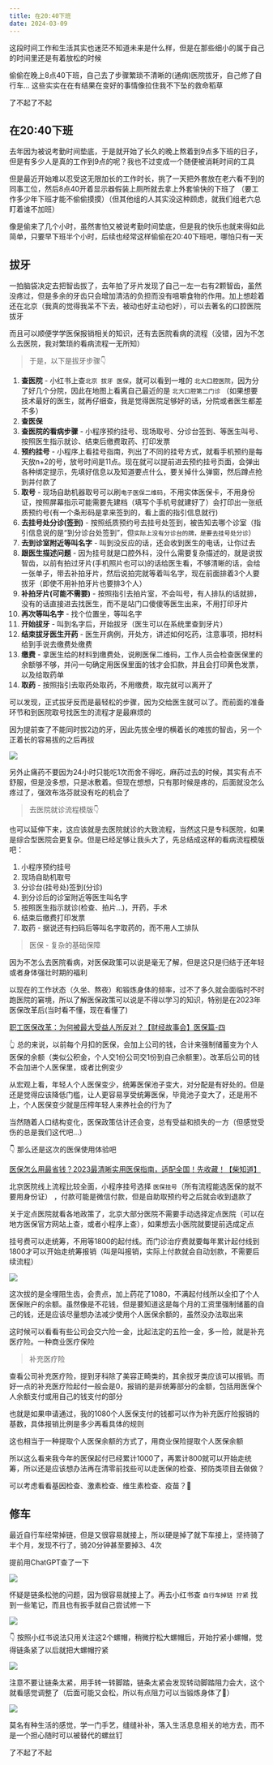 ```yaml
---
title: 在20:40下班
date: 2024-03-09
---
```


这段时间工作和生活其实也迷茫不知道未来是什么样，但是在那些细小的属于自己的时间里还是有着放松的时候

偷偷在晚上8点40下班，自己去了步骤繁琐不清晰的(通病)医院拔牙，自己修了自行车... 这些实实在在有结果在变好的事情像拉住我不下坠的救命稻草

了不起了不起

## 在20:40下班

去年因为被说考勤时间垫底，于是就开始了长久的晚上熬着到9点多下班的日子，但是有多少人是真的工作到9点的呢？我也不过变成一个随便被消耗时间的工具

但是最近开始难以忍受这无限加长的工作时长，挑了一天把外套放在老六看不到的同事工位，然后8点40开着显示器假装上厕所就去拿上外套愉快的下班了
（要工作多少年下班才能不偷偷摸摸）（但其他组的人其实没这种顾虑，就我们组老六总盯着谁不加班）

像是偷来了几个小时，虽然害怕又被说考勤时间垫底，但是我的快乐也就来得如此简单，只要早下班半个小时，后续也经常这样偷偷在20:40下班吧，哪怕只有一天

## 拔牙

一拍脑袋决定去把智齿拔了，去年拍了牙片发现了自己一左一右有2颗智齿，虽然没疼过，但是多余的牙齿只会增加清洁的负担而没有咀嚼食物的作用。加上想趁着还在北京（我真的觉得我呆不下去，被动也好主动也好），可以去著名的口腔医院拔牙

而且可以顺便学学医保报销相关的知识，还有去医院看病的流程（没错，因为不怎么去医院，我对繁琐的看病流程一无所知）

> 于是，以下是拔牙步骤👇

1. **查医院** - 小红书上查`北京 拔牙 医保`，就可以看到一堆的 `北大口腔医院`，因为分了好几个分院，因此在地图上看离自己最近的是 `北大口腔第二门诊` （如果想要技术最好的医生，就再仔细查，我是觉得医院足够好的话，分院或者医生都差不多）
2. **查医保**
3. **查医院的看病步骤** - 小程序预约挂号、现场取号、分诊台签到、等医生叫号、按照医生指示就诊、结束后缴费取药、打印发票
4. **预约挂号** - 小程序上看挂号指南，列出了不同的挂号方式，就看手机预约是每天放n+2的号，放号时间是11点。现在就可以提前进去预约挂号页面，会弹出各种绑定提示，先填好信息以及知道要点什么，要关掉什么弹窗，然后蹲点抢到并付款了
5. **取号** - 现场自助机器取号可以刷`电子医保二维码`，不用实体医保卡，不用身份证，按照屏幕指示可能需要先建档（填写个手机号就建好了）会打印出一张纸质预约号(有一个条形码是拿来签到的，看上面的指引信息就行)
6. **去挂号处分诊(签到)** - 按照纸质预约号去挂号处签到，被告知去哪个诊室（指引信息说的是“到分诊台处签到”，但`实际上没有分诊台的牌，是要去挂号处分诊`）
7. **去到诊室附近等叫名字** - 叫到没反应的话，还会收到医生的电话，让你过去
8. **跟医生描述问题** - 因为挂号就是口腔外科，没什么需要复杂描述的，就是说拔智齿，以前有拍过牙片(手机照片也可以)的话给医生看，不够清晰的话，会给一张单子，带去补拍牙片，然后说拍完就等着叫名字，现在前面排着3个人要拔牙（即使不用补拍牙片也要排3个人）
9. **补拍牙片(可能不需要)** - 按照指引去拍片室，不会叫号，有人排队的话就排，没有的话直接进去找医生，而不是站门口傻傻等医生出来，不用打印牙片
10. **再次等叫名字** - 找个位置坐，等叫名字
11. **开始拔牙** - 叫到名字后，开始拔牙（医生可以在系统里查到牙片）
12. **结束拔牙医生开药** - 医生开病例，开处方，讲述如何吃药，注意事项，把材料给到手说去缴费处缴费
13. **缴费** - 拿医生给的材料到缴费处，说刷医保二维码，工作人员会检查医保里的余额够不够，并问一句确定用医保里面的钱才会扣款，并且会打印黄色发票，以及给取药单
14. **取药** - 按照指引去取药处取药，不用缴费，取完就可以离开了

可以发现，正式拔牙反而是最轻松的步骤，因为交给医生就可以了。而前面的准备环节和到医院取号找医生的流程才是最麻烦的

因为提前查了不能同时拔2边的牙，因此先拔全埋的横着长的难拔的智齿，另一个正着长的容易拔的之后再拔

![](https://kingan-md-img.oss-cn-guangzhou.aliyuncs.com/blog/20240310131706329.jpg?x-oss-process=image/format,webp/resize,w_300)

另外止痛药不要因为24小时只能吃1次而舍不得吃，麻药过去的时候，其实有点不舒服，但是没多想，只是冰敷着。但现在想想，只有那时候是疼的，后面就没怎么疼过了，强效布洛芬就没有吃的机会了

> 去医院就诊流程模版👇

也可以延伸下来，这应该就是去医院就诊的大致流程，当然这只是专科医院，如果是综合型医院会更复杂。但是已经足够让我头大了，先总结成这样的看病流程模版吧：

1. 小程序预约挂号
2. 现场自助机取号
3. 分诊台(挂号处)签到(分诊)
4. 到分诊后的诊室附近等医生叫名字
5. 按照医生指示就诊(检查、拍片...)，开药，手术
6. 结束后缴费打印发票
7. 取药 - 据说还有扫码后等叫名字取药的，而不用人工排队

> 医保 - 复杂的基础保障

因为不怎么去医院看病，对医保政策可以说是毫无了解，但是这只是归结于还年轻或者身体强壮时期的福利

以现在的工作状态（久坐、熬夜）和锻炼身体的频率，过不了多久就会面临时不时跑医院的窘境，所以了解医保政策可以说是不得以学习的知识，特别是在2023年医保改革后(当时看不懂，现在看懂了)

[职工医保改革：为何被最大受益人所反对？【财经故事会】医保篇-四](https://www.bilibili.com/video/BV1Pb41197wY)

👆 总的来说，以前每个月扣的医保，会加上公司的钱，合计来强制储蓄变为个人医保的余额（类似公积金，个人交1份公司交1份到自己余额里）。改革后公司的钱不会加进个人医保里，或者比例变少

从宏观上看，年轻人个人医保变少，统筹医保池子变大，对分配是有好处的。但是还是觉得应该降低门槛，让人更容易享受统筹医保，毕竟池子变大了，还是用不上，个人医保变少就是压榨年轻人来养社会的行为了

当然随着人口结构变化，医保政策估计还会变，总有受益和损失的一方（但感觉受伤的总是我们这代吧...）

👇 那么还是这次的医保使用体验吧

[医保怎么用最省钱？2023最清晰实用医保指南，适配全国！先收藏！【柴知道】](https://www.bilibili.com/video/BV1GW4y1D7Qp)

北京医院线上流程比较全面，小程序挂号选择 `医保挂号`（所有流程能选医保的就不要用身份证） ，付款可能是微信付款，但是自助取预约号之后就会收到退款了

关于定点医院就看各地政策了，北京大部分医院不需要手动选择定点医院（可以在地方医保官方网站上查，或者小程序上查），如果想去小医院就要提前选成定点

挂号费可以走统筹，不用等1800的起付线。而门诊治疗费就要每年累计起付线到1800才可以开始走统筹报销（叫是叫报销，实际上付款就会自动划款，不需要后续流程）

![](https://kingan-md-img.oss-cn-guangzhou.aliyuncs.com/blog/20240310123022949.png?x-oss-process=image/format,webp/resize,w_640)

这次拔的是全埋阻生齿，会贵点，加上药花了1080，不满起付线所以全扣了个人医保账户的余额。虽然像是不花钱，但是要知道这是每个月的工资里强制储蓄的自己的钱，还是应该尽量想办法减少使用个人医保余额的，虽然没办法取出来

这时候可以看看有些公司会交六险一金，比起法定的五险一金，多一险，就是补充医疗险。一种商业医疗保险

> 补充医疗险

查看公司补充医疗险，提到牙科除了美容正畸类的，其余拔牙类应该可以报销。而好一点的补充医疗险起付一般会是0，报销的是非统筹部分的金额，包括用医保个人余额支付或用自己的钱支付的部分

也就是如果申请通过，我的1080个人医保支付的钱都可以作为补充医疗险报销的基数，具体报销比例是多少再看具体的规则

这也相当于一种提取个人医保余额的方式了，用商业保险提取个人医保余额

所以这么看来我今年的医保起付已经累计1000了，再累计800就可以开始走统筹，所以还是应该想办法再在清零前找些可以走医保的检查、预防类项目去做做？

可以考虑看看基因检查、激素检查、维生素检查、疫苗？🤔

## 修车

最近自行车经常掉链，但是又很容易就接上，所以硬是掉了就下车接上，坚持骑了半个月，发现不行了，骑20分钟甚至要掉3、4次

提前用ChatGPT查了一下

![](https://kingan-md-img.oss-cn-guangzhou.aliyuncs.com/blog/20240310125410079.png?x-oss-process=image/format,webp/resize,w_720)

怀疑是链条松弛的问题，因为很容易就接上了。再去小红书查 `自行车掉链 拧紧` 找到一些笔记，而且也有扳手就自己尝试修一下

![](https://kingan-md-img.oss-cn-guangzhou.aliyuncs.com/blog/20240310130122244.gif?x-oss-process=image/resize,w_200)

👇 按照小红书说法只用关注这2个螺帽，稍微拧松大螺帽后，开始拧紧小螺帽，觉得链条紧了以后就把大螺帽拧紧

![](https://kingan-md-img.oss-cn-guangzhou.aliyuncs.com/blog/20240310130932805.png?x-oss-process=image/format,webp/resize,w_640)

注意不要让链条太紧，用手转一转脚踏，链条太紧会发现转动脚踏阻力会大，这个就看感觉调整了（后面可能又会松，所以有点阻力可以当锻炼身体了🥹）

![](https://kingan-md-img.oss-cn-guangzhou.aliyuncs.com/blog/20240310130702476.gif?x-oss-process=image/resize,w_200)

莫名有种生活的感觉，学一门手艺，缝缝补补，落入生活息息相关的地方去，而不是一个担心随时可以被替代的螺丝钉

了不起了不起
